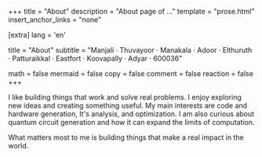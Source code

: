 +++
title = "About"
description = "About page of ..."
template = "prose.html"
insert_anchor_links = "none"

[extra]
lang = 'en'

title = "About"
subtitle = "Manjali · Thuvayoor · Manakala · Adoor · Elthuruth · Patturaikkal · Eastfort · Koovapally · Adyar · 600036"

math = false
mermaid = false
copy = false
comment = false
reaction = false
+++

I like building things that work and solve real problems. I enjoy exploring new ideas and creating something useful. My main interests are code and hardware generation, It's analysis, and optimization. I am also curious about quantum circuit generation and how it can expand the limits of computation.

What matters most to me is building things that make a real impact in the world.